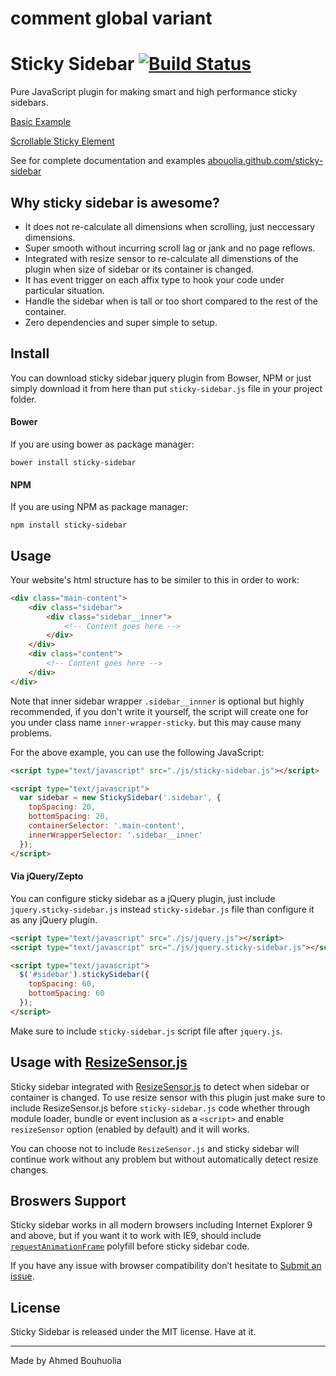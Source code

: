 # comment global variant
# Sticky Sidebar [![Build Status](https://travis-ci.org/abouolia/sticky-sidebar.svg?branch=3.2.0)](https://travis-ci.org/abouolia/sticky-sidebar)

Pure JavaScript plugin for making smart and high performance sticky sidebars.

[Basic Example](https://abouolia.github.io/sticky-sidebar/examples/basic.html)

[Scrollable Sticky Element](https://abouolia.github.io/sticky-sidebar/examples/scrollable-element.html)

See for complete documentation and examples [abouolia.github.com/sticky-sidebar](http://abouolia.github.com/sticky-sidebar)

## Why sticky sidebar is awesome? 

* It does not re-calculate all dimensions when scrolling, just neccessary dimensions.
* Super smooth without incurring scroll lag or jank and no page reflows.
* Integrated with resize sensor to re-calculate all dimenstions of the plugin when size of sidebar or its container is changed.
* It has event trigger on each affix type to hook your code under particular situation.
* Handle the sidebar when is tall or too short compared to the rest of the container.
* Zero dependencies and super simple to setup.

## Install

You can download sticky sidebar jquery plugin from Bowser, NPM or just simply download it from here than put ``sticky-sidebar.js`` file in your project folder.

#### Bower 

If you are using bower as package manager:

````
bower install sticky-sidebar
````

#### NPM 

If you are using NPM as package manager: 

````
npm install sticky-sidebar
````

## Usage

Your website's html structure has to be similer to this in order to work:

````html
<div class="main-content">
    <div class="sidebar">
        <div class="sidebar__inner">
            <!-- Content goes here -->
        </div>
    </div>
    <div class="content">
        <!-- Content goes here -->
    </div>
</div>
````

Note that inner sidebar wrapper ``.sidebar__innner`` is optional but highly recommended, if you don't write it yourself, the script will create one for you under class name ``inner-wrapper-sticky``. but this may cause many problems.

For the above example, you can use the following JavaScript:

````html
<script type="text/javascript" src="./js/sticky-sidebar.js"></script>

<script type="text/javascript">
  var sidebar = new StickySidebar('.sidebar', {
    topSpacing: 20,
    bottomSpacing: 20,
    containerSelector: '.main-content',
    innerWrapperSelector: '.sidebar__inner'
  });
</script>
````

#### Via jQuery/Zepto

You can configure sticky sidebar as a jQuery plugin, just include ``jquery.sticky-sidebar.js`` instead ``sticky-sidebar.js`` file than configure it as any jQuery plugin.

````html
<script type="text/javascript" src="./js/jquery.js"></script>
<script type="text/javascript" src="./js/jquery.sticky-sidebar.js"></script>

<script type="text/javascript">
  $('#sidebar').stickySidebar({
    topSpacing: 60,
    bottomSpacing: 60
  });
</script>
````

Make sure to include ``sticky-sidebar.js`` script file after ``jquery.js``.

## Usage with [ResizeSensor.js](https://github.com/marcj/css-element-queries/blob/master/src/ResizeSensor.js)

Sticky sidebar integrated with [ResizeSensor.js](https://github.com/marcj/css-element-queries/blob/master/src/ResizeSensor.js) to detect when sidebar or container is changed. To use resize sensor with this plugin just make sure to include ResizeSensor.js before `sticky-sidebar.js` code whether through module loader, bundle or event inclusion as a `<script>` and enable `resizeSensor` option (enabled by default) and it will works.

You can choose not to include `ResizeSensor.js` and sticky sidebar will continue work without any problem but without automatically detect resize changes.

## Broswers Support

Sticky sidebar works in all modern browsers including Internet Explorer 9 and above, but if you want it to work with IE9, should include [`requestAnimationFrame`](https://gist.github.com/paulirish/1579671) polyfill before sticky sidebar code.

If you have any issue with browser compatibility don’t hesitate to [Submit an issue](https://github.com/abouolia/sticky-sidebar/issues/new).

## License 

Sticky Sidebar is released under the MIT license. Have at it.

-------

Made by Ahmed Bouhuolia
